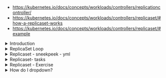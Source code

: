 - https://kubernetes.io/docs/concepts/workloads/controllers/replicationcontroller/
-  https://kubernetes.io/docs/concepts/workloads/controllers/replicaset/#how-a-replicaset-works
-  https://kubernetes.io/docs/concepts/workloads/controllers/replicaset/#example


<details>
<summary>Introduction</summary>
<br>

  <img width="987" alt="image" src="https://user-images.githubusercontent.com/75510135/163708919-6a7ff22c-65da-4db3-89e9-4ccf0fc678b8.png">

  <img width="984" alt="image" src="https://user-images.githubusercontent.com/75510135/163708928-9c1765de-01bd-4e78-8323-409d3c72c244.png">

  <img width="885" alt="image" src="https://user-images.githubusercontent.com/75510135/163708944-b5286f3d-01ae-42fd-a9b0-fd2a2b821aff.png">

  <img width="896" alt="image" src="https://user-images.githubusercontent.com/75510135/163708956-7aaaf6ee-b827-46b1-8a57-900f398aeed7.png">

  - Replicaset manage pods via label & selectors
  <img width="920" alt="image" src="https://user-images.githubusercontent.com/75510135/163708993-23521b68-0b3d-4b90-9f29-15d7cc3ff8f5.png">

  <img width="1010" alt="image" src="https://user-images.githubusercontent.com/75510135/163709065-88dad6e4-7c35-4a38-b846-c2d24b913e4d.png">

</details>


<details>
<summary>ReplicaSet Loop</summary>
<br>

  <img width="866" alt="image" src="https://user-images.githubusercontent.com/75510135/163709111-44627b58-a570-4e72-9668-ed8bfcad2471.png">

</details>


<details>
<summary>Replicaset - sneekpeek - yml</summary>
<br>

  <img width="975" alt="image" src="https://user-images.githubusercontent.com/75510135/163709183-a1134385-12d0-4663-89f7-4fc4b5f9f757.png">

  <img width="966" alt="image" src="https://user-images.githubusercontent.com/75510135/163709234-76fd2516-d0e9-4b0f-9cbe-9d0968c3a2fc.png">

  
</details>


<details>
<summary>Replicaset- tasks</summary>
<br>

  <img width="1018" alt="image" src="https://user-images.githubusercontent.com/75510135/163709332-aa030bc1-073f-4309-89d9-1ef97bb11556.png">

  
</details>


<details>
<summary>Replicaset - Exercise</summary>
<br>

  ```
         Reference:                                                                                      
        * ----------                                                                                      
        * https://kubernetes.io/docs/concepts/workloads/controllers/replicationcontroller/                
        * https://kubernetes.io/docs/concepts/workloads/controllers/replicaset/#how-a-replicaset-works    


        # frontend.yaml
        apiVersion: apps/v1
        kind: ReplicaSet
        metadata:
          name: frontend
          labels:
            app: guestbook
            tier: frontend
        spec:
          # modify replicas according to your case
          replicas: 3
          selector:
            matchLabels:
              tier: frontend
          template:
            metadata:
              labels:
                tier: frontend
            spec:
              containers:
              - name: php-redis
                image: gcr.io/google_samples/gb-frontend:v3


        ***************************************************************************************************


        # 2. Deploy ReplicaSet
        -----------------------
        kubectl apply -f <FILENAME.YAML>
        or 
        kubectl create -f <FILENAME.YAML>

        ***************************************************************************************************

        # 3. Display ReplicaSet (rs)
        ----------------------------
        kubectl get rs 
        kubectl get rs <RS-NAME> -o wide
        kubectl get rs <RS-NAME> -o yaml
        kubectl get rs -l <LABEL>     


        ***************************************************************************************************

        # 4. Displaying Pods 
        ---------------------
        kubectl get pods
        kubectl get pods -l <LABEL>  

        ***************************************************************************************************


        # 5. Print Details of ReplicaSet
        --------------------------------
        kubectl describe rs <RS-NAME>


        ***************************************************************************************************


        # 6. Scaling Applications
        -------------------------
        kubectl scale rs <RS-NAME> --replicas=[COUNT]     


        ***************************************************************************************************


        # 7. Editing ReplicaSet
        -----------------------
        kubectl edit rs <RS-NAME>      


        ***************************************************************************************************


        # 8. Running operations directly on the YAML file
        --------------------------------------------------
        SYNTAX: kubectl [OPERATION] –f [FILE-NAME.yaml]

        kubectl get –f [FILE-NAME.yaml]
        kubectl describe –f [FILE-NAME.yaml]
        kubectl edit –f [FILE-NAME.yaml]
        kubectl delete –f [FILE-NAME.yaml]
        kubectl create –f [FILE-NAME.yaml]


        ***************************************************************************************************


        # 9. Deleting ReplicaSet
        -------------------------
        kubectl delete rs <RS-NAME>

  ```
</details>

<details>
<summary>How do I dropdown?</summary>
<br>
This is how you dropdown.
</details>
